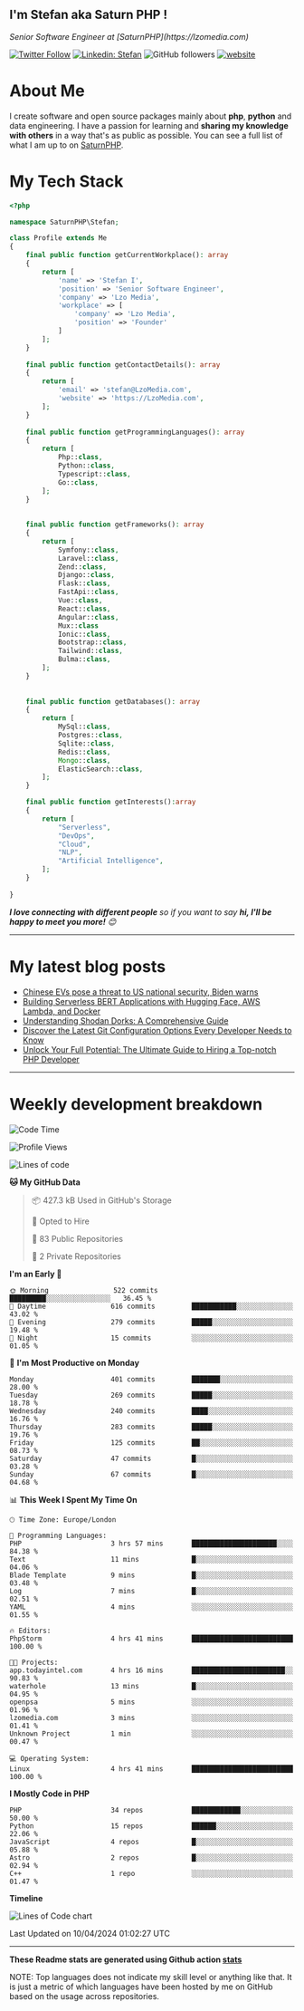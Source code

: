 ## I'm Stefan aka Saturn PHP !

<p>
    <em>Senior Software Engineer at  [SaturnPHP](https://lzomedia.com)
</em>

</p>

[![Twitter Follow](https://img.shields.io/twitter/follow/cornatul?label=Follow)](https://twitter.com/intent/follow?screen_name=cornatul)
[![Linkedin: Stefan](https://img.shields.io/badge/cornatul-blue?style=flat-square&logo=Linkedin&logoColor=white&link=https://www.linkedin.com/in/cornatul/)](https://www.linkedin.com/in/cornatul/)
![GitHub followers](https://img.shields.io/github/followers/cornatul?label=Follow&style=social)
[![website](https://img.shields.io/badge/Website-46a2f1.svg?&style=flat-square&logo=Google-Chrome&logoColor=white&link=https://cornatul.com/)](https://cornatul.com/)



# About Me
I create software and open source packages mainly about **php**, **python** and data engineering. 
I have a passion for learning and **sharing my knowledge with others** in a way that's as public as possible. 
You can see a full list of what I am up to on [SaturnPHP](https://lzomedia.com).


# My Tech Stack

```php
<?php

namespace SaturnPHP\Stefan;

class Profile extends Me
{
    final public function getCurrentWorkplace(): array
    {
        return [
            'name' => 'Stefan I',
            'position' => 'Senior Software Engineer',
            'company' => 'Lzo Media',
            'workplace' => [
                'company' => 'Lzo Media',
                'position' => 'Founder'         
            ]
        ];
    }
    
    final public function getContactDetails(): array
    {
        return [
            'email' => 'stefan@LzoMedia.com',
            'website' => 'https://LzoMedia.com',
        ];
    }
    
    final public function getProgrammingLanguages(): array
    {
        return [
            Php::class,
            Python::class,
            Typescript::class,
            Go::class,
        ];
    }
    
    
    final public function getFrameworks(): array
    {
        return [
            Symfony::class,
            Laravel::class,
            Zend::class,
            Django::class,
            Flask::class,
            FastApi::class,
            Vue::class,
            React::class,
            Angular::class,
            Mux::class
            Ionic::class,
            Bootstrap::class,
            Tailwind::class,
            Bulma::class,
        ];
    }
    
    
    final public function getDatabases(): array
    {
        return [
            MySql::class,
            Postgres::class,
            Sqlite::class,
            Redis::class,
            Mongo::class,
            ElasticSearch::class,
        ];
    }

    final public function getInterests():array
    {
        return [
            "Serverless",
            "DevOps",
            "Cloud",
            "NLP",
            "Artificial Intelligence",
        ];
    }
   
}
```
 <em><b>I love connecting with different people</b> so if you want to say <b>hi, I'll be happy to meet you more!</b> 😊</em>

---
# My latest blog posts
<!-- BLOG-POST-LIST:START -->
- [Chinese EVs pose a threat to US national security, Biden warns](https://blog.lzomedia.com/chinese-evs-pose-a-threat-to-us-national-security-biden-warns/)
- [Building Serverless BERT Applications with Hugging Face, AWS Lambda, and Docker](https://blog.lzomedia.com/building-serverless-bert-applications-with-hugging-face-aws-lambda-and-docker/)
- [Understanding Shodan Dorks: A Comprehensive Guide](https://blog.lzomedia.com/understanding-shodan-dorks-a-comprehensive-guide/)
- [Discover the Latest Git Configuration Options Every Developer Needs to Know](https://blog.lzomedia.com/discover-the-latest-git-configuration-options-every-developer-needs-to-know/)
- [Unlock Your Full Potential: The Ultimate Guide to Hiring a Top-notch PHP Developer](https://blog.lzomedia.com/unlock-your-full-potential-the-ultimate-guide-to-hiring-a-top-notch-php-developer/)
<!-- BLOG-POST-LIST:END -->

---
# Weekly development breakdown
<!--START_SECTION:waka-->
![Code Time](http://img.shields.io/badge/Code%20Time-513%20hrs%2030%20mins-blue)

![Profile Views](http://img.shields.io/badge/Profile%20Views-3-blue)

![Lines of code](https://img.shields.io/badge/From%20Hello%20World%20I%27ve%20Written-8.9%20million%20lines%20of%20code-blue)

**🐱 My GitHub Data** 

> 📦 427.3 kB Used in GitHub's Storage 
 > 
> 💼 Opted to Hire
 > 
> 📜 83 Public Repositories 
 > 
> 🔑 2 Private Repositories 
 > 
**I'm an Early 🐤** 

```text
🌞 Morning                522 commits         █████████░░░░░░░░░░░░░░░░   36.45 % 
🌆 Daytime                616 commits         ███████████░░░░░░░░░░░░░░   43.02 % 
🌃 Evening                279 commits         █████░░░░░░░░░░░░░░░░░░░░   19.48 % 
🌙 Night                  15 commits          ░░░░░░░░░░░░░░░░░░░░░░░░░   01.05 % 
```
📅 **I'm Most Productive on Monday** 

```text
Monday                   401 commits         ███████░░░░░░░░░░░░░░░░░░   28.00 % 
Tuesday                  269 commits         █████░░░░░░░░░░░░░░░░░░░░   18.78 % 
Wednesday                240 commits         ████░░░░░░░░░░░░░░░░░░░░░   16.76 % 
Thursday                 283 commits         █████░░░░░░░░░░░░░░░░░░░░   19.76 % 
Friday                   125 commits         ██░░░░░░░░░░░░░░░░░░░░░░░   08.73 % 
Saturday                 47 commits          █░░░░░░░░░░░░░░░░░░░░░░░░   03.28 % 
Sunday                   67 commits          █░░░░░░░░░░░░░░░░░░░░░░░░   04.68 % 
```


📊 **This Week I Spent My Time On** 

```text
🕑︎ Time Zone: Europe/London

💬 Programming Languages: 
PHP                      3 hrs 57 mins       █████████████████████░░░░   84.38 % 
Text                     11 mins             █░░░░░░░░░░░░░░░░░░░░░░░░   04.06 % 
Blade Template           9 mins              █░░░░░░░░░░░░░░░░░░░░░░░░   03.48 % 
Log                      7 mins              █░░░░░░░░░░░░░░░░░░░░░░░░   02.51 % 
YAML                     4 mins              ░░░░░░░░░░░░░░░░░░░░░░░░░   01.55 % 

🔥 Editors: 
PhpStorm                 4 hrs 41 mins       █████████████████████████   100.00 % 

🐱‍💻 Projects: 
app.todayintel.com       4 hrs 16 mins       ███████████████████████░░   90.83 % 
waterhole                13 mins             █░░░░░░░░░░░░░░░░░░░░░░░░   04.95 % 
openpsa                  5 mins              ░░░░░░░░░░░░░░░░░░░░░░░░░   01.96 % 
lzomedia.com             3 mins              ░░░░░░░░░░░░░░░░░░░░░░░░░   01.41 % 
Unknown Project          1 min               ░░░░░░░░░░░░░░░░░░░░░░░░░   00.47 % 

💻 Operating System: 
Linux                    4 hrs 41 mins       █████████████████████████   100.00 % 
```

**I Mostly Code in PHP** 

```text
PHP                      34 repos            ████████████░░░░░░░░░░░░░   50.00 % 
Python                   15 repos            ██████░░░░░░░░░░░░░░░░░░░   22.06 % 
JavaScript               4 repos             █░░░░░░░░░░░░░░░░░░░░░░░░   05.88 % 
Astro                    2 repos             █░░░░░░░░░░░░░░░░░░░░░░░░   02.94 % 
C++                      1 repo              ░░░░░░░░░░░░░░░░░░░░░░░░░   01.47 % 
```



**Timeline**

![Lines of Code chart](https://raw.githubusercontent.com/saturnphp/saturnphp/master/assets/bar_graph.png)


 Last Updated on 10/04/2024 01:02:27 UTC
<!--END_SECTION:waka-->


---


**These Readme stats are generated using Github action [stats](https://github.com/cornatul/stats)**

NOTE: Top languages does not indicate my skill level or anything like that. 
It is just a metric of which languages have been hosted by me on GitHub based on the usage across repositories. 
